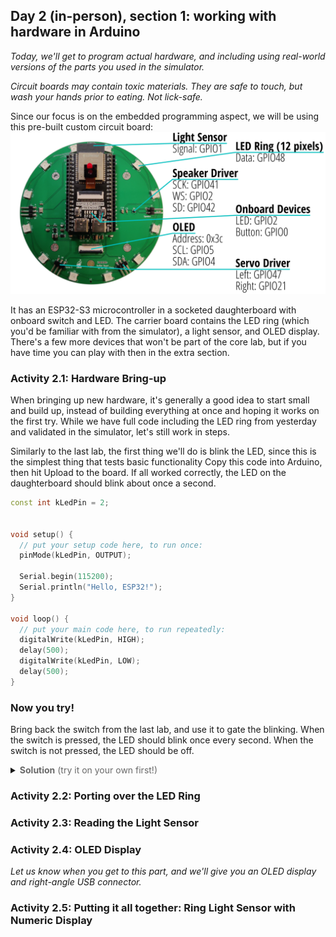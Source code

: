 ## Day 2 (in-person), section 1: working with hardware in Arduino

_Today, we'll get to program actual hardware, and including using real-world versions of the parts you used in the simulator._

_Circuit boards may contain toxic materials._
_They are safe to touch, but wash your hands prior to eating._
_Not lick-safe._

Since our focus is on the embedded programming aspect, we will be using this pre-built custom circuit board:
![OwlBot pinning](owlbot-pinning.png)

It has an ESP32-S3 microcontroller in a socketed daughterboard with onboard switch and LED.
The carrier board contains the LED ring (which you'd be familiar with from the simulator), a light sensor, and OLED display.
There's a few more devices that won't be part of the core lab, but if you have time you can play with then in the extra section.


### Activity 2.1: Hardware Bring-up

When bringing up new hardware, it's generally a good idea to start small and build up, instead of building everything at once and hoping it works on the first try.
While we have full code including the LED ring from yesterday and validated in the simulator, let's still work in steps.

Similarly to the last lab, the first thing we'll do is blink the LED, since this is the simplest thing that tests basic functionality
Copy this code into Arduino, then hit Upload to the board.
If all worked correctly, the LED on the daughterboard should blink about once a second.

```cpp
const int kLedPin = 2;


void setup() {
  // put your setup code here, to run once:
  pinMode(kLedPin, OUTPUT);

  Serial.begin(115200);
  Serial.println("Hello, ESP32!");
}

void loop() {
  // put your main code here, to run repeatedly:
  digitalWrite(kLedPin, HIGH);
  delay(500);
  digitalWrite(kLedPin, LOW);
  delay(500);
}
```


### Now you try!

Bring back the switch from the last lab, and use it to gate the blinking.
When the switch is pressed, the LED should blink once every second.
When the switch is not pressed, the LED should be off.

<details><summary><span style="color:DimGrey"><b>Solution</b> (try it on your own first!)</span></summary>

  ```cpp
  const int kLedPin = 2;
  const int kButtonPin = 0;
  
    
  void setup() {
    // put your setup code here, to run once:
    pinMode(kLedPin, OUTPUT);
    pinMode(kButtonPin, INPUT_PULLUP);
  }
    
  void loop() {
    // put your main code here, to run repeatedly:
    if (!digitalRead(kButtonPin)) {  // just gate the blinking with an if conditional on the button state 
      digitalWrite(kLedPin, HIGH);
      delay(500);
      digitalWrite(kLedPin, LOW);
      delay(500);
    }
  }
  ```
</details>


### Activity 2.2: Porting over the LED Ring


### Activity 2.3: Reading the Light Sensor


### Activity 2.4: OLED Display

_Let us know when you get to this part, and we'll give you an OLED display and right-angle USB connector._


### Activity 2.5: Putting it all together: Ring Light Sensor with Numeric Display

